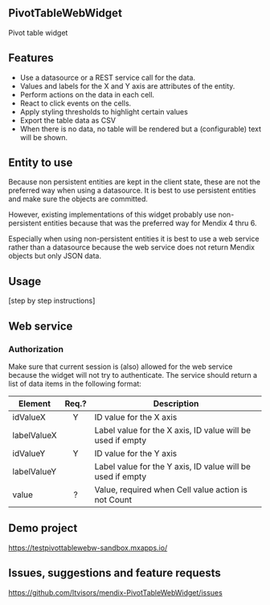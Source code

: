 ## PivotTableWebWidget
Pivot table widget

## Features
- Use a datasource or a REST service call for the data.
- Values and labels for the X and Y axis are attributes of the entity.
- Perform actions on the data in each cell.
- React to click events on the cells.
- Apply styling thresholds to highlight certain values
- Export the table data as CSV
- When there is no data, no table will be rendered but a (configurable) text will be shown.

## Entity to use
Because non persistent entities are kept in the client state, these are not the preferred way when using a datasource. It is best to use persistent entities and make sure the objects are committed.

However, existing implementations of this widget probably use non-persistent entities because that was the preferred way for Mendix 4 thru 6.

Especially when using non-persistent entities it is best to use a web service rather than a datasource because the web service does not return Mendix objects but only JSON data.

## Usage
[step by step instructions]

## Web service

### Authorization
Make sure that current session is (also) allowed for the web service because the widget will not try to authenticate.
The service should return a list of data items in the following format:

| Element     | Req.? | Description |
|-------------|:-:|--|
| idValueX    | Y | ID value for the X axis |
| labelValueX |   | Label value for the X axis, ID value will be used if empty |
| idValueY    | Y | ID value for the Y axis |
| labelValueY |   | Label value for the Y axis, ID value will be used if empty |
| value       | ? | Value, required when Cell value action is not Count |



## Demo project
https://testpivottablewebw-sandbox.mxapps.io/

## Issues, suggestions and feature requests
https://github.com/Itvisors/mendix-PivotTableWebWidget/issues
